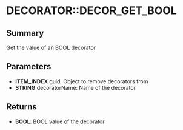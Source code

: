 # DECORATOR::DECOR_GET_BOOL

## Summary
Get the value of an BOOL decorator

## Parameters
* **ITEM_INDEX** guid: Object to remove decorators from
* **STRING** decoratorName: Name of the decorator

## Returns
* **BOOL**: BOOL value of the decorator
